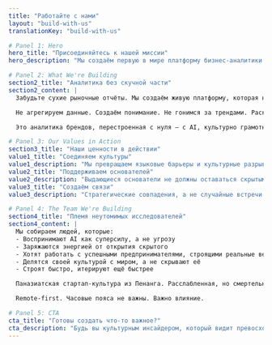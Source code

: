 ```yaml
---
title: "Работайте с нами"
layout: "build-with-us"
translationKey: "build-with-us"

# Panel 1: Hero
hero_title: "Присоединяйтесь к нашей миссии"
hero_description: "Мы создаём первую в мире платформу бизнес-аналитики для выдающихся брендов Глобального Юга — и делаем это по-другому."

# Panel 2: What We're Building
section2_title: "Аналитика без скучной части"
section2_content: |
  Забудьте сухие рыночные отчёты. Мы создаём живую платформу, которая находит, переводит и связывает выдающиеся бренды основателей на рынках БРИКС+ с партнёрами и капиталом, которых они заслуживают.

  Не агрегируем данные. Создаём понимание. Не гонимся за трендами. Раскрываем превосходство там, где другие не смотрят.

  Это аналитика брендов, перестроенная с нуля — с AI, культурно грамотная, неутомимо любопытная.

# Panel 3: Our Values in Action
section3_title: "Наши ценности в действии"
value1_title: "Соединяем культуры"
value1_description: "Мы превращаем языковые барьеры и культурные разрывы в пути для связи."
value2_title: "Поддерживаем основателей"
value2_description: "Выдающиеся основатели не должны оставаться скрытыми из-за географии или языка."
value3_title: "Создаём связи"
value3_description: "Стратегические совпадения, а не случайные встречи. Аналитика, которая имеет значение."

# Panel 4: The Team We're Building
section4_title: "Племя неутомимых исследователей"
section4_content: |
  Мы собираем людей, которые:
  - Воспринимают AI как суперсилу, а не угрозу
  - Заряжаются энергией от открытия скрытого
  - Хотят работать с успешными предпринимателями, строящими реальные вещи
  - Делятся своей культурой с миром, а не скрывают её
  - Строят быстро, итерируют ещё быстрее

  Паназиатская стартап-культура из Пенанга. Расслабленная, но смертельно серьёзная в нашей миссии.

  Remote-first. Часовые пояса не важны. Важно влияние.

# Panel 5: CTA
cta_title: "Готовы создать что-то важное?"
cta_description: "Будь вы культурным инсайдером, который видит превосходство на своём рынке, AI-подкованным исследователем, строителем отношений или кем-то, кто просто видит, что мы делаем, и хочет присоединиться — давайте поговорим."
---
```

